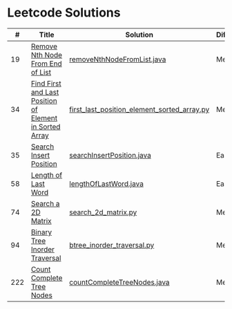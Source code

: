 # Leetcode Solutions

|#|Title|Solution|Difficulty|
|-|-----|--------|----------|
|19|[Remove Nth Node From End of List](https://leetcode.com/problems/remove-nth-node-from-end-of-list/)|[removeNthNodeFromList.java](removeNthNodeFromList.java)|Medium|
|34|[Find First and Last Position of Element in Sorted Array](https://leetcode.com/problems/find-first-and-last-position-of-element-in-sorted-array/)|[first_last_position_element_sorted_array.py](first_last_position_element_sorted_array.py)|Medium|
|35|[Search Insert Position](https://leetcode.com/problems/search-insert-position/)|[searchInsertPosition.java](searchInsertPosition.java)|Easy|
|58|[Length of Last Word](https://leetcode.com/problems/length-of-last-word/)|[lengthOfLastWord.java](lengthOfLastWord.java)|Easy|
|74|[Search a 2D Matrix](https://leetcode.com/problems/search-a-2d-matrix/)|[search_2d_matrix.py](search_2d_matrix.py)|Medium|
|94|[Binary Tree Inorder Traversal](https://leetcode.com/problems/binary-tree-inorder-traversal/)|[btree_inorder_traversal.py](btree_inorder_traversal.py)|Medium|
|222|[Count Complete Tree Nodes](https://leetcode.com/problems/count-complete-tree-nodes/)|[countCompleteTreeNodes.java](countCompleteTreeNodes.java)|Medium|

